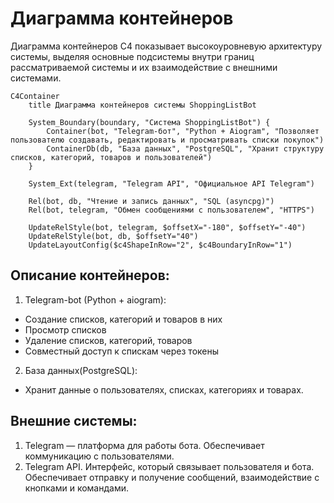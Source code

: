 # Диаграмма контейнеров
Диаграмма контейнеров C4 показывает высокоуровневую архитектуру системы, выделяя основные подсистемы внутри границ рассматриваемой системы и их взаимодействие с внешними системами.

```mermaid
C4Container
    title Диаграмма контейнеров системы ShoppingListBot

    System_Boundary(boundary, "Система ShoppingListBot") {
        Container(bot, "Telegram-бот", "Python + Aiogram", "Позволяет пользователю создавать, редактировать и просматривать списки покупок")
        ContainerDb(db, "База данных", "PostgreSQL", "Хранит структуру списков, категорий, товаров и пользователей")
    }

    System_Ext(telegram, "Telegram API", "Официальное API Telegram")

    Rel(bot, db, "Чтение и запись данных", "SQL (asyncpg)")
    Rel(bot, telegram, "Обмен сообщениями с пользователем", "HTTPS")

    UpdateRelStyle(bot, telegram, $offsetX="-180", $offsetY="-40")
    UpdateRelStyle(bot, db, $offsetY="40")
    UpdateLayoutConfig($c4ShapeInRow="2", $c4BoundaryInRow="1")

```

## Описание контейнеров:
1. Telegram-bot (Python + aiogram):
- Создание списков, категорий и товаров в них
- Просмотр списков
- Удаление списков, категорий, товаров
- Совместный доступ к спискам через токены
2. База данных(PostgreSQL):
- Хранит данные о пользователях, списках, категориях и товарах.
## Внешние системы:
1. Telegram — платформа для работы бота. Обеспечивает коммуникацию с пользователями.
2. Telegram API. Интерфейс, который связывает пользователя и бота. Обеспечивает отправку и получение сообщений, взаимодействие с кнопками и командами.

